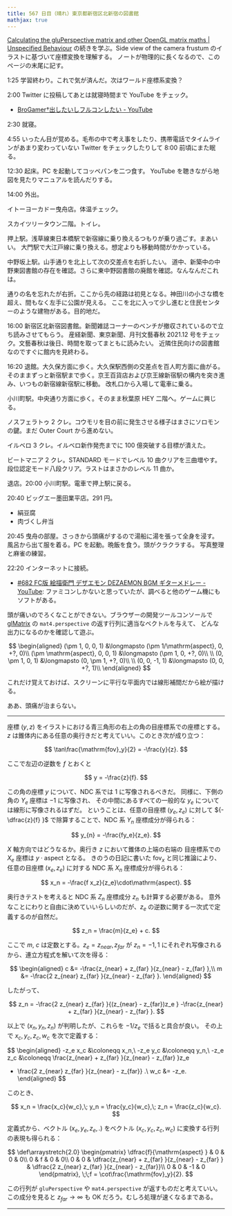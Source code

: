 ```yaml
---
title: 567 日目（晴れ）東京都新宿区北新宿の図書館
mathjax: true
---
```


[Calculating the gluPerspective matrix and other OpenGL matrix maths &#x7c; Unspecified Behaviour](https://unspecified.wordpress.com/2012/06/21/calculating-the-gluperspective-matrix-and-other-opengl-matrix-maths/)
の続きを学ぶ。Side view of the camera frustum のイラストに基づいて座標変換を理解する。
ノートが物理的に長くなるので、このページの末尾に記す。

1:25 学習終わり。これで気が済んだ。次はワールド座標系変換？

2:00 Twitter に投稿してあとは就寝時間まで YouTube をチェック。

* [BroGamer†出したいしフルコンしたい - YouTube](https://www.youtube.com/watch?v=W3XLoiK-6gc)

2:30 就寝。

4:55 いったん目が覚める。毛布の中で考え事をしたり、携帯電話でタイムラインがあまり変わっていない
Twitter をチェックしたりして 8:00 前頃にまた眠る。

12:30 起床。PC を起動してコッペパンを二つ食す。
YouTube を聴きながら地図を見たりマニュアルを読んだりする。

14:00 外出。

イトーヨーカドー曳舟店。体温チェック。

スカイツリータウン二階。トイレ。

押上駅。浅草線東日本橋駅で新宿線に乗り換えるつもりが乗り過ごす。まあいい。
大門駅で大江戸線に乗り換える。想定よりも移動時間がかかっている。

中野坂上駅。山手通りを北上して次の交差点を右折したい。
道中、新築中の中野東図書館の存在を確認。さらに東中野図書館の廃館を確認。なんなんだこれは。

通りの名を忘れたが右折。ここから先の経路は初見となる。神田川の小さな橋を超え、間もなく左手に公園が見える。
ここを北に入って少し進むと住民センターのような建物がある。目的地だ。

16:00 新宿区北新宿図書館。新聞雑誌コーナーのベンチが撤収されているので立ち読みさせてもらう。
産経新聞、東京新聞、月刊文藝春秋 2021.12 号をチェック。文藝春秋は後日、時間を取ってまともに読みたい。
近隣住民向けの図書館なのですぐに館内を見終わる。

16:20 退館。大久保方面に歩く。大久保駅西側の交差点を百人町方面に曲がる。
そのままずっと新宿駅まで歩く。京王百貨店および京王線新宿駅の構内を突き進み、いつもの新宿線新宿駅に移動。
改札口から入場して電車に乗る。

小川町駅。中央通り方面に歩く。そのまま秋葉原 HEY 二階へ。ゲームに興じる。

ノスフェラトゥ 2 クレ。コウモリを目の前に発生させる様子はまさにソロモンの鍵。まだ Outer Court から進めない。

イルベロ 3 クレ。イルベロ新作発売までに 100 億突破する目標が潰えた。

ビートマニア 2 クレ。STANDARD モードでレベル 10 曲クリアを三曲増やす。
段位認定モード八段クリア。ラストはまさかのレベル 11 曲か。

退店。20:00 小川町駅。電車で押上駅に戻る。

20:40 ビッグエー墨田業平店。291 円。

* 絹豆腐
* 肉づくし弁当

20:45 曳舟の部屋。さっきから頭痛がするので湯船に湯を張って全身を浸す。
風呂から出て服を着る。PC を起動。晩飯を食う。頭がクラクラする。
写真整理と麻雀の練習。

22:20 インターネットに接続。

* [&#x23;682 FC版 絵描衛門 デザエモン DEZAEMON BGM ギターメドレー - YouTube](https://www.youtube.com/watch?v=SYmPB5Q4RDM):
  ファミコンしかないと思っていたが、調べると他のゲーム機にもソフトがある。

頭が痛いのでろくなことができない。ブラウザーの開発ツールコンソールで
[glMatrix] の `mat4.perspective` の返す行列に適当なベクトルを与えて、
どんな出力になるのかを確認して遊ぶ。

$$
\begin{aligned}
(\pm 1, 0, 0, 1) &\longmapsto (\pm 1/\mathrm{aspect}, 0, +?, 0)\\
(\pm \mathrm{aspect}, 0, 0, 1) &\longmapsto (\pm 1, 0, +?, 0)\\
\\
(0, \pm 1, 0, 1) &\longmapsto (0, \pm 1, +?, 0)\\
\\
(0, 0, -1, 1) &\longmapsto (0, 0, +?, 1)\\
\end{aligned}
$$

これだけ覚えておけば、スクリーンに平行な平面内では線形補間だから絵が描ける。

ああ、頭痛が治まらない。

----

座標 ${(y, z)}$ をイラストにおける青三角形の右上の角の目座標系での座標とする。
$z$ は錐体内にある任意の奥行きだと考えていい。このとき次が成り立つ：

$$
\tan\frac{\mathrm{fov}_y}{2} = -\frac{y}{z}.
$$

ここで左辺の逆数を $f$ とおくと

$$
y = -\frac{z}{f}.
$$

この角の座標 $y$ について、NDC 系では $1$ に写像されるべきだ。
同様に、下側の角の $Y_e$ 座標は $-1$ に写像され、
その中間にあるすべての一般的な $y_e$ については線形に写像されるはずだ。
ということは、任意の目座標 ${(y_e, z_e)}$ に対して
${-\dfrac{z}{f} }$ で除算することで、NDC 系 $Y_n$ 座標成分が得られる：

$$
y_{n} = -\frac{fy_e}{z_e}.
$$

$X$ 軸方向ではどうなるか。奥行き $z$ において錐体の上端の右端の
目座標系での $X_e$ 座標は ${y \cdot \mathrm{aspect} }$ となる。
きのうの日記に書いた $\mathrm{fov}_x$ と同じ推論により、
任意の目座標 ${(x_e, z_e)}$ に対する NDC 系 $X_n$ 座標成分が得られる：

$$
x_n = -\frac{f x_z}{z_e}\cdot\mathrm{aspect}.
$$

奥行きテストを考えると NDC 系 $Z_n$ 座標成分 $z_n$ も計算する必要がある。
意外なことにわりと自由に決めていいらしいのだが、$z_e$ の逆数に関する一次式で定義するのが自然だ。

$$
z_n = \frac{m}{z_e} + c.
$$

ここで $m$, $c$ は定数とする。${z_e = z_{near}, z_{far} }$ が
${z_n = -1, 1}$ にそれぞれ写像されるから、連立方程式を解いて次を得る：

$$
\begin{aligned}
c &= -\frac{z_{near} + z_{far} }{z_{near} - z_{far} },\\
m &= -\frac{2 z_{near} z_{far} }{z_{near} - z_{far} }.
\end{aligned}
$$

したがって、

$$
z_n = -\frac{2 z_{near} z_{far} }{(z_{near} - z_{far})z_e } -\frac{z_{near} + z_{far} }{z_{near} - z_{far} }.
$$

以上で $(x_n, y_n, z_n)$ が判明したが、これらを $-1/z_e$ で括ると具合が良い。
その上で $x_c, y_c, z_c, w_c$ を次で定義する：

$$
\begin{aligned}
-z_e x_c &\coloneqq x_n,\\
-z_e y_c &\coloneqq y_n,\\
-z_e z_c &\coloneqq \frac{z_{near} + z_{far} }{z_{near} - z_{far} }z_e
  + \frac{2 z_{near} z_{far} }{z_{near} - z_{far}} .\\
w_c &= -z_e.
\end{aligned}
$$

このとき、

$$
x_n = \frac{x_c}{w_c},\;
y_n = \frac{y_c}{w_c},\;
z_n = \frac{z_c}{w_c}.
$$

定義式から、ベクトル ${(x_e, y_e, z_e, .)}$ をベクトル ${(x_c, y_c, z_c, w_c)}$
に変換する行列の表現も得られる：

$$
\def\arraystretch{2.0}
\begin{pmatrix}
\dfrac{f}{\mathrm{aspect} } & 0 & 0 & 0\\
0 & f & 0 & 0\\
0 & 0 & \dfrac{z_{near} + z_{far} }{z_{near} - z_{far} } & \dfrac{2 z_{near} z_{far} }{z_{near} - z_{far}}\\
0 & 0 & -1 & 0
\end{pmatrix},
\;\;f = \cot\frac{\mathrm{fov}_y}{2}.
$$

この行列が `gluPerspective` や `mat4.perspective` が返すものだと考えていい。
この成分を見ると $z_{far} \to \infty$ も OK だろう。むしろ処理が速くなるまである。

----

[glMatrix]: https://glmatrix.net/
